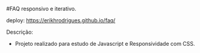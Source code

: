 #FAQ responsivo e iterativo.

deploy: https://erikhrodrigues.github.io/faq/

Descrição:
- Projeto realizado para estudo de Javascript e Responsividade com CSS.
